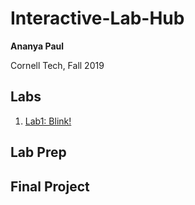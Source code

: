# Interactive-Lab-Hub

**Ananya Paul**

Cornell Tech, Fall 2019

## Labs
1. [Lab1: Blink!](https://github.com/manification10/IDD-Fa18-Lab1)

## Lab Prep


## Final Project


